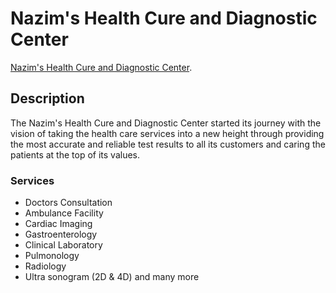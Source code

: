 # Nazim's Health Cure and Diagnostic Center

[Nazim's Health Cure and Diagnostic Center](https://nazim-s-health-cure.web.app/).

## Description

The Nazim's Health Cure and Diagnostic Center started its journey with the vision of taking the health care services into a new height through providing the most accurate and reliable test results to all its customers and caring the patients at the top of its values.






### Services
- Doctors Consultation
- Ambulance Facility
- Cardiac Imaging
- Gastroenterology
- Clinical Laboratory
- Pulmonology
- Radiology
- Ultra sonogram (2D & 4D) and many more


